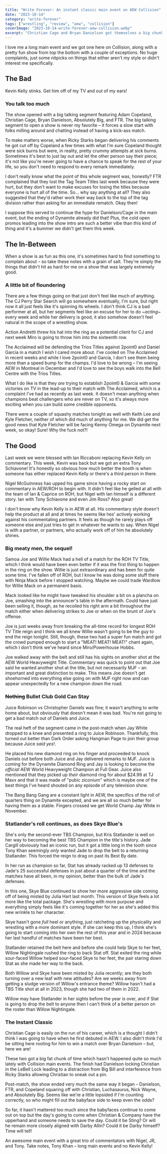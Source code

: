 ```yaml
---
title: "Write Forever: An instant classic main event on AEW Collision"
date: "2023-10-14"
category: "write-forever"
tags: ["wrestling", "review", "aew", "collision"]
coverImage: "2023-10-14-write-forever-aew-collision.webp"
excerpt: "Christian Cage and Bryan Danielson got themselves a big chunk of time for a main event and more than delivered, as did most of the rest of this episode of Collision!"
---
```


I love me a long main event and we got one here on Collision, along with a pretty fun show from top the bottom with a couple of exceptions. No huge complaints, just some nitpicks on things that either aren't my style or didn't interest me specifically.

## The Bad

Kevin Kelly stinks. Get him off of my TV and out of my ears!

### You talk too much

The show opened with a big talking segment featuring Adam Copeland, Christian Cage, Bryan Danielson, Absolutely Big, and FTR. The big talking segment to open a show is never my favorite – it forces a slow start with folks milling around and chatting instead of having a kick-ass match.

To make matters worse, when Ricky Starks began delivering his comments he got cut off by Copeland a few times with what I'm sure Copeland thought were sick burns but were, in reality, pretty crummy attempts at sick burns. Sometimes it's best to just lay out and let the other person say their piece; it's not like you're never going to have a chance to speak for the rest of your life, so you don't need to respond to every remark immediately.

I don't really know what the point of this whole segment was, honestly? FTR complained that they lost the Tag Team Titles last week because they were hurt, but they don't want to make excuses for losing the titles because everyone is hurt all of the time. So... why say anything at all? They also suggested that they'd rather work their way back to the top of the tag division rather than asking for an immediate rematch. Okay then!

I suppose this served to continue the hype for Danielson/Cage in the main event, but the ending of Dynamite already did that! Plus, the cold open promos leading into the show intro are such a better vibe than this kind of thing and it's a bummer we didn't get them this week.

## The In-Between

When a show is as fun as this one, it's sometimes hard to find something to complain about – so take these notes with a grain of salt. They're simply the things that didn't hit as hard for me on a show that was largely extremely good.

### A little bit of floundering

There are a few things going on that just don't feel like much of anything. The CJ Perry Star Search will go somewhere eventually, I'm sure, but right now it all just feels like it's spinning its wheels. I don't think CJ is a bad performer at all, but her segments feel like an excuse for her to do _~acting~_ every week and while her delivery is good, it also somehow doesn't feel natural in the scope of a wrestling show.

Action Andretti threw his hat into the ring as a potential client for CJ and next week Miro is going to throw him into the sixteenth row.

The Acclaimed will be defending the Trios Titles against 2point0 and Daniel Garcia in a match I wish I cared more about. I've cooled on The Acclaimed in recent weeks and while I love 2point0 and Garcia, I don't see them being more than a speed bump for the champs. I'd love to be wrong – I'm seeing AEW in Montreal in December and I'd love to see the boys walk into the Bell Centre with the Trios Titles.

What I do like is that they _are_ trying to establish 2point0 & Garcia with some victories on TV in the lead-up to their match with The Acclaimed, which is a complaint I've had as recently as last week. It doesn't mean anything when champions beat challengers who are never on TV, so it's always more exciting when you can build some credible opponents.

There were a couple of squashy matches tonight as well with Keith Lee and Kyle Fletcher, neither of which did much of anything for me. We did get the good news that Kyle Fletcher will be facing Kenny Omega on Dynamite next week, so okay! Sure! Why the fuck not?!

## The Good

Last week we were blessed with Ian Riccaboni replacing Kevin Kelly on commentary. This week, Kevin was back but we got an extra Tony Schiavone! It's honestly so obvious how much better the booth is when someone has either replaced Kevin Kelly or there's a third person in there.

Nigel McGuinness has upped his game since having a rocky start on commentary in AEW/ROH to begin with. It didn't feel like he gelled at all with the team of Ian & Caprice on ROH, but Nigel with Ian himself is a different story. Ian with Tony Schiavone and even Jim Ross? Also great!

I don't know why Kevin Kelly is in AEW at all. His commentary style doesn't help the product at all and at times he seems like hes' actively working against his commentating partners. It feels as though he rarely plays off someone else and just tries to get in whatever he wants to say. When Nigel is with a partner, or partners, who actually work off of him he absolutely shines.

### Big meaty men, the sequel!

Samoa Joe and Willie Mack had a hell of a match for the ROH TV Title, which I think would have been even better if it was the first thing to happen in the ring on the show. Willie is just extraordinary and has been for quite some time. I've fallen off of ROH, but I know he was doing some stuff there with Ninja Mack before I stopped watching. Maybe we could trade Wardlow for Willie Mack on a permanent basis.

Mack looked like he might have tweaked his shoulder a bit on a plancha on Joe, smashing into the announcer's table in the aftermath. Could have just been selling it, though, as he recoiled his right arm a bit throughout the match either when delivering strikes to Joe or when on the brunt of Joe's offense.

Joe is just weeks away from breaking the all-time record for longest ROH TV Title reign and I think we all knew Willie wasn't going to be the guy to end the reign tonight. Still, though, these two had a super fun match and got the crowd pumped enough to start a "MEAT! MEAT! MEAT!" chant again, which I don't think we've heard since Miro/Powerhouse Hobbs.

Joe walked away with the belt and still has his sights on another shot at the AEW World Heavyweight Title. Commentary was quick to point out that Joe said he wanted another shot at the title, but not necessarily MJF – an important and great distinction to make. This means Joe doesn't get shoehorned into everything else going on with MJF right now and can appear unexpectedly for a new champion down the road.

### ~~Nothing~~ Bullet Club Gold Can Stay

Juice Robinson vs Christopher Daniels was fine; it wasn't anything to write home about, but obviously that doesn't mean it was bad. You're not going to get a bad match out of Daniels and Juice.

The real heft of the segment came in the post-match when Jay White dropped to a knee and presented a ring to Juice Robinson. Thankfully, this turned out better than Dark Order asking Hangman Page to join their group because Juice _said yes!_.

He placed his new diamond ring on his finger and proceeded to knock Daniels out before both Juice and Jay delivered remarks to MJF. Juice is coming for the Dynamite Diamond Ring and Jay is looking to become the _official_ AEW World Heavyweight Champion at Full Gear. Juice also mentioned that they picked up _their_ diamond ring for about $24.99 at TJ Maxx and that it was made of "pubic ziconium" which is maybe one of the best things I've heard shouted on any episode of any television show.

The Bang Bang Gang are a constant light in AEW, the specifics of the roll of quarters thing on Dynamite excepted, and we are all so much better for having them as a stable. Fingers crossed we get World Champ Jay White in November.

### Statlander's roll continues, as does Skye Blue's

She's only the second-ever TBS Champion, but Kris Statlander is well on her way to becoming the best TBS Champion in the title's history. Jade Cargill obviously had an iconic run, but it got a little long in the tooth since Tony Khan seemingly _only_ wanted Jade to drop the belt to a returning Statlander. This forced the reign to drag on past its Best By date.

In her run as champion so far, Stat has already racked up 13 defenses to Jade's 25 successful defenses in just about a quarter of the time and the matches have all been, in my opinion, better than the bulk of Jade's defenses.

In this one, Skye Blue continued to show her more aggressive side coming off of being misted by Julia Hart last month. This version of Skye feels a lot more like the total package. She's wrestling with more purpose and everything simply feels like it's coming together for her as she's added this new wrinkle to her character.

Skye hasn't gone _full_ heel or anything, just ratcheting up the physicality and wrestling with a more dominant style. If she can keep this up, I think she's going to start coming into her own the rest of this year and in 2024 because her last handful of matches have been her best.

Statlander retained the belt here and before she could help Skye to her feet, Willow Nightingale rushed the ring to back Stat off. Stat exited the ring while sour-faced Willow helped sour-faced Skye to her feet, the pair staring down Stat as she made her way to the back.

Both Willow and Skye have been misted by Julia recently; are they both turning over a new leaf with new attitudes? Are we weeks away from getting a sludge version of Willow's entrance theme? Willow hasn't had a TBS Title shot at all in 2023, though she had two of them in 2022.

Willow may have Statlander in her sights before the year is over, and if Stat is going to drop the belt to anyone then I can't think of a better person on the roster than Willow Nightingale.

### The Instant Classic

Christian Cage is easily on the run of his career, which is a thought I didn't think I was going to have when he first debuted in AEW. I also didn't think I'd be sitting here rooting for him to win a match over Bryan Danielson – but, here we are!

These two got a big fat chunk of time which hasn't happened quite so much lately with Collision main events. The finish had Danielson locking Christian in the LeBell Lock leading to a distraction from Big Bill and interference from Ricky Starks allowing Christian to sneak out a pin.

Post-match, the show ended very much the same way it began – Danielson, FTR, and Copeland squaring off with Christian, Luchasaurus, Nick Wayne, and Absolutely Big. Seems like we're a little lopsided if I'm counting correctly, so who might fill out the babyface side to keep even the odds?

So far, it hasn't mattered too much since the babyfaces continue to come out on top but the day's going to come when Christian & Company have the upperhand and someone needs to save the day. Could it be Sting? Or will he remain more closely aligned with Darby Allin? Could it be Darby himself? Time will tell!

An awesome main event with a great trio of commentators with Nigel, JR, and Tony. Take notes, Tony Khan – long main events and no Kevin Kelly!